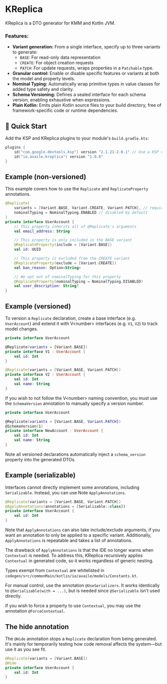 # KReplica

KReplica is a DTO generator for KMM and Kotlin JVM.

### Features:

* **Variant generation:** From a single interface, specify up to three variants to generate:
    * `BASE`: For read-only data representation
    * `CREATE`: For object creation requests
    * `PATCH`: For update requests, wraps properties in a `Patchable` type.
* **Granular control:** Enable or disable specific features or variants at both the model and property levels.
* **Nominal Typing:** Automatically wrap primitive types in value classes for added type safety and clarity.
* **Schema Versioning:** Defines a sealed interface for each schema version, enabling exhaustive when expressions.
* **Plain Kotlin:** Emits plain Kotlin source files to your build directory, free of framework-specific code or runtime
  dependencies.

## 🚀 Quick Start

Add the KSP and KReplica plugins to your module's `build.gradle.kts`:

```kotlin
plugins {
    id("com.google.devtools.ksp") version "2.1.21-2.0.1" // Use a KSP version that matches your Kotlin version
    id("io.availe.kreplica") version "1.0.0"
}
```

## Example (non-versioned)

This example covers how to use the `Replicate` and `ReplicateProperty` annotations.

```kotlin
@Replicate(
    variants = [Variant.BASE, Variant.CREATE, Variant.PATCH], // required argument
    nominalTyping = NominalTyping.ENABLED // disabled by default
)
private interface UserAccount {
    // This property inherits all of @Replicate's arguments
    val email_address: String

    // This property is only included in the BASE variant
    @ReplicateProperty(include = [Variant.BASE])
    val id: UUID

    // This property is excluded from the CREATE variant
    @ReplicateProperty(exclude = [Variant.CREATE])
    val ban_reason: Option<String>

    // We opt out of nominalTyping for this property
    @ReplicateProperty(nominalTyping = NominalTyping.DISABLED)
    val user_description: String?
}
```

## Example (versioned)

To version a `Replicate` declaration, create a base interface (e.g. `UserAccount`) and extend it with V\<number\>
interfaces (e.g. `V1`, `V2`) to track model changes.

```kotlin
private interface UserAccount

@Replicate(variants = [Variant.BASE])
private interface V1 : UserAccount {
    val id: Int
}

@Replicate(variants = [Variant.BASE, Variant.PATCH])
private interface V2 : UserAccount {
    val id: Int
    val name: String
}
```

If you wish to not follow the V\<number\> naming convention, you must use the `SchemaVersion` annotation to manually
specify a version number.

```kotlin
private interface UserAccount

@Replicate(variants = [Variant.BASE, Variant.PATCH])
@SchemaVersion(1)
private interface NewAccount : UserAccount {
    val id: Int
    val name: String
}
```

Note all versioned declarations automatically inject a `schema_version` property into the generated DTOs.

## Example (serializable)

Interfaces cannot directly implement some annotations, including `Serializable`. Instead, you can use Note
`ApplyAnnotations`.

```kotlin
@Replicate(variants = [Variant.BASE, Variant.PATCH])
@ApplyAnnotations(annotations = [Serializable::class])
private interface UserAccount {
    val id: Int
}
```

Note that `ApplyAnnotations` can also take include/exclude arguments, if you want an annotation to only be applied to a
specific variant. Additionally, `ApplyAnnotations` is repeatable and takes a list of annotations.

The drawback of `ApplyAnnotations` is that the IDE no longer warns when `Contextual` is needed. To address this,
KReplica recursively applies
`Contextual` in generated code, so it works regardless of generic nesting.

Types exempt from `Contextual` are whitelisted in `codegen/src/commonMain/kotlin/io/availe/models/Constants.kt`.

For manual control, use the annotation `@UseSerializers`. It works identically to `@Serializable(with = ...)`, but is
needed since `@Serializable` isn’t used directly.

If you wish to force a property to use `Contextual`, you may use the annotation `@ForceContextual`.

## The hide annotation

The `@Hide` annotation stops a `Replicate` declaration from being generated. It's mainly for temporarily testing how
code removal affects the system—but use it as you see fit.

```kotlin
@Replicate(variants = [Variant.BASE])
@Hide
private interface UserAccount {
    val id: Int
}
```